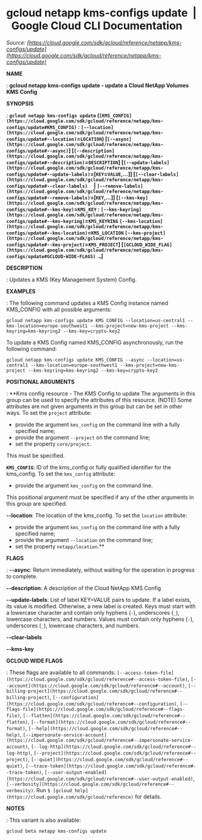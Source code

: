 # gcloud netapp kms-configs update  |  Google Cloud CLI Documentation

*Source: [https://cloud.google.com/sdk/gcloud/reference/netapp/kms-configs/update](https://cloud.google.com/sdk/gcloud/reference/netapp/kms-configs/update)*

**NAME**

: **gcloud netapp kms-configs update - update a Cloud NetApp Volumes KMS Config**

**SYNOPSIS**

: **`gcloud netapp kms-configs update` (`[KMS_CONFIG](https://cloud.google.com/sdk/gcloud/reference/netapp/kms-configs/update#KMS_CONFIG)` : `[--location](https://cloud.google.com/sdk/gcloud/reference/netapp/kms-configs/update#--location)`=`LOCATION`) [`[--async](https://cloud.google.com/sdk/gcloud/reference/netapp/kms-configs/update#--async)`] [`[--description](https://cloud.google.com/sdk/gcloud/reference/netapp/kms-configs/update#--description)`=`DESCRIPTION`] [`[--update-labels](https://cloud.google.com/sdk/gcloud/reference/netapp/kms-configs/update#--update-labels)`=[`KEY`=`VALUE`,…]] [`[--clear-labels](https://cloud.google.com/sdk/gcloud/reference/netapp/kms-configs/update#--clear-labels)`     | `[--remove-labels](https://cloud.google.com/sdk/gcloud/reference/netapp/kms-configs/update#--remove-labels)`=[`KEY`,…]] [`[--kms-key](https://cloud.google.com/sdk/gcloud/reference/netapp/kms-configs/update#--kms-key)`=`KMS_KEY` : `[--kms-keyring](https://cloud.google.com/sdk/gcloud/reference/netapp/kms-configs/update#--kms-keyring)`=`KMS_KEYRING` `[--kms-location](https://cloud.google.com/sdk/gcloud/reference/netapp/kms-configs/update#--kms-location)`=`KMS_LOCATION` `[--kms-project](https://cloud.google.com/sdk/gcloud/reference/netapp/kms-configs/update#--kms-project)`=`KMS_PROJECT`] [`[GCLOUD_WIDE_FLAG](https://cloud.google.com/sdk/gcloud/reference/netapp/kms-configs/update#GCLOUD-WIDE-FLAGS) …`]**

**DESCRIPTION**

: Updates a KMS (Key Management System) Config.

**EXAMPLES**

: The following command updates a KMS Config instance named KMS_CONFIG with all
possible arguments:

```
gcloud netapp kms-configs update KMS_CONFIG --location=us-central1 --kms-location=europe-southwest1 --kms-project=new-kms-project --kms-keyring=kms-keyring2 --kms-key=crypto-key2
```

To update a KMS Config named KMS_CONFIG asynchronously, run the following
command:

```
gcloud netapp kms-configs update KMS_CONFIG --async --location=us-central1 --kms-location=europe-southwest1 --kms-project=new-kms-project --kms-keyring=kms-keyring2 --kms-key=crypto-key2
```

**POSITIONAL ARGUMENTS**

: **Kms config resource - The KMS Config to update The arguments in this group can
be used to specify the attributes of this resource. (NOTE) Some attributes are
not given arguments in this group but can be set in other ways.
To set the `project` attribute:

- provide the argument `kms_config` on the command line with a fully
specified name;
- provide the argument `--project` on the command line;
- set the property `core/project`.

This must be specified.

**`KMS_CONFIG`**:
ID of the kms_config or fully qualified identifier for the kms_config.
To set the `kms_config` attribute:

- provide the argument `kms_config` on the command line.

This positional argument must be specified if any of the other arguments in this
group are specified.

**--location**:
The location of the kms_config.
To set the `location` attribute:

- provide the argument `kms_config` on the command line with a fully
specified name;
- provide the argument `--location` on the command line;
- set the property `netapp/location`.**

**FLAGS**

: **--async**:
Return immediately, without waiting for the operation in progress to complete.

**--description**:
A description of the Cloud NetApp KMS Config

**--update-labels**:
List of label KEY=VALUE pairs to update. If a label exists, its value is
modified. Otherwise, a new label is created.
Keys must start with a lowercase character and contain only hyphens
(`-`), underscores (`_`), lowercase characters, and
numbers. Values must contain only hyphens (`-`), underscores
(`_`), lowercase characters, and numbers.

**--clear-labels**

**--kms-key**

**GCLOUD WIDE FLAGS**

: These flags are available to all commands: `[--access-token-file](https://cloud.google.com/sdk/gcloud/reference#--access-token-file)`,
`[--account](https://cloud.google.com/sdk/gcloud/reference#--account)`, `[--billing-project](https://cloud.google.com/sdk/gcloud/reference#--billing-project)`,
`[--configuration](https://cloud.google.com/sdk/gcloud/reference#--configuration)`,
`[--flags-file](https://cloud.google.com/sdk/gcloud/reference#--flags-file)`,
`[--flatten](https://cloud.google.com/sdk/gcloud/reference#--flatten)`, `[--format](https://cloud.google.com/sdk/gcloud/reference#--format)`, `[--help](https://cloud.google.com/sdk/gcloud/reference#--help)`, `[--impersonate-service-account](https://cloud.google.com/sdk/gcloud/reference#--impersonate-service-account)`,
`[--log-http](https://cloud.google.com/sdk/gcloud/reference#--log-http)`,
`[--project](https://cloud.google.com/sdk/gcloud/reference#--project)`, `[--quiet](https://cloud.google.com/sdk/gcloud/reference#--quiet)`, `[--trace-token](https://cloud.google.com/sdk/gcloud/reference#--trace-token)`, `[--user-output-enabled](https://cloud.google.com/sdk/gcloud/reference#--user-output-enabled)`,
`[--verbosity](https://cloud.google.com/sdk/gcloud/reference#--verbosity)`.
Run `$ [gcloud help](https://cloud.google.com/sdk/gcloud/reference)` for details.

**NOTES**

: This variant is also available:

```
gcloud beta netapp kms-configs update
```